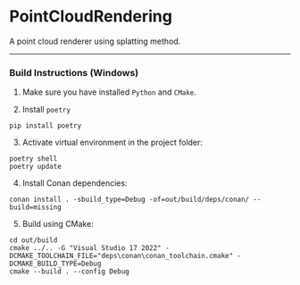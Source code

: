 # PointCloudRendering
A point cloud renderer using splatting method.

---
### Build Instructions (Windows)

1. Make sure you have installed `Python` and `CMake`.

2. Install `poetry`
```shell
pip install poetry
```

3. Activate virtual environment in the project folder:
```shell
poetry shell
poetry update
```

4. Install Conan dependencies:
```shell
conan install . -sbuild_type=Debug -of=out/build/deps/conan/ --build=missing
```

5. Build using CMake:
```shell
cd out/build
cmake ../.. -G "Visual Studio 17 2022" -DCMAKE_TOOLCHAIN_FILE="deps\conan\conan_toolchain.cmake" -DCMAKE_BUILD_TYPE=Debug
cmake --build . --config Debug
```
   
